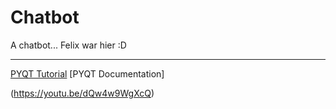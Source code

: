# Chatbot
A chatbot...
Felix war hier :D
***
[PYQT Tutorial](https://youtu.be/dQw4w9WgXcQ)
[PYQT Documentation]

(https://youtu.be/dQw4w9WgXcQ)
